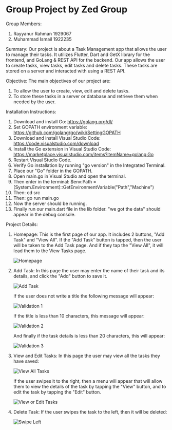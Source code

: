 # Group Project by Zed Group

Group Members:
  1. Rayyanur Rahman 1929067
  2. Muhammad Ismail 1922235
  
Summary:
  Our project is about a Task Management app that allows the user to manage their tasks. It utilizes Flutter, Dart and GetX library for the frontend, and GoLang & REST API for the backend. Our app allows the user to create tasks, view tasks, edit tasks and delete tasks. These tasks are stored on a server and interacted with using a REST API.

Objective:
  The main objectives of our project are:
  1. To allow the user to create, view, edit and delete tasks.
  2. To store these tasks in a server or database and retrieve them when needed by the user.
  
Installation Instructions:
  1.	Download and install Go: https://golang.org/dl/
  2.	Set GOPATH environment variable: https://github.com/golang/go/wiki/SettingGOPATH
  3.	Download and install Visual Studio Code: https://code.visualstudio.com/download
  4.	Install the Go extension in Visual Studio Code: https://marketplace.visualstudio.com/items?itemName=golang.Go
  5.	Restart Visual Studio Code.
  6.	Verify Go installation by running "go version" in the Integrated Terminal.
  7.  Place our "Go" folder in the GOPATH.
  8.  Open main.go in Visual Studio and open the terminal.
  9.  Then enter in the terminal: $env:Path = [System.Environment]::GetEnvironmentVariable("Path","Machine")
  10. Then: cd src
  11. Then: go run main.go
  12. Now the server should be running.
  13. Finally run our main.dart file in the lib folder. "we got the data" should appear in the debug console.

Project Details:
  1. Homepage: 
     This is the first page of our app. It includes 2 buttons, "Add Task" and "View All". If the "Add Task" button is tapped, then the user will be taken to the Add Task page. And if they tap the "View All", it will lead them to the View Tasks page.
    
     ![Homepage](https://user-images.githubusercontent.com/88615039/215794258-85ab715a-454c-46ab-a527-de3854cc3b44.jpg)
    
  2. Add Task: 
     In this page the user may enter the name of their task and its details, and click the "Add" button to save it.
  
     ![Add Task](https://user-images.githubusercontent.com/88615039/215799451-f1f42f80-7988-4a57-af3a-c4086cef5032.jpg)
     
     If the user does not write a title the following message will appear:
     
     ![Validation 1](https://user-images.githubusercontent.com/88615039/215800698-008b872f-28c5-42c8-ab52-a695a092d663.jpg)
     
     If the title is less than 10 characters, this message will appear:
     
     ![Validation 2](https://user-images.githubusercontent.com/88615039/215800751-e8e36c43-77ce-41ad-a0d0-525c034b2c28.jpg)

     And finally if the task details is less than 20 characters, this will appear:
     
     ![Validation 3](https://user-images.githubusercontent.com/88615039/215800798-65497da2-35c0-43bf-8f59-9d2c9f79a902.jpg)
     
  3. View and Edit Tasks: 
     In this page the user may view all the tasks they have saved:
     
     ![View All Tasks](https://user-images.githubusercontent.com/88615039/215801702-85bcea8b-4dd3-4b8b-a238-37a918ec9208.jpg)

     If the user swipes it to the right, then a menu will appear that will allow them to view the details of the task by tapping the "View" button, and to edit the task by tapping the "Edit" button.
     
     ![View or Edit Tasks](https://user-images.githubusercontent.com/88615039/215803686-05c11107-98cc-42e9-b58f-2c92d88722c0.jpg)

  4. Delete Task: 
     If the user swipes the task to the left, then it will be deleted:
     
     ![Swipe Left](https://user-images.githubusercontent.com/88615039/215801965-374a392f-a64f-4de8-b430-521a1e1aff6c.jpg)
  
